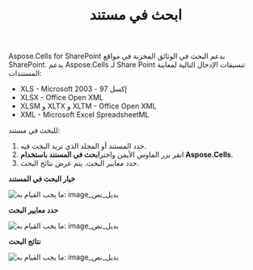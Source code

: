 ﻿---
title: ابحث في مستند
type: docs
weight: 60
url: /ar/sharepoint/search-in-a-document/
---
Aspose.Cells for SharePoint يدعم البحث في الوثائق المخزنة في مواقع SharePoint. يدعم Aspose.Cells لـ Share Point تنسيقات الإدخال التالية لمعاينة المستندات:

- XLS - Microsoft إكسل 97 - 2003
- XLSX - Office Open XML
- XLSM و XLTX و XLTM - Office Open XML
- XML - Microsoft Excel SpreadsheetML

للبحث في مستند:

1. حدد المستند أو المجلد الذي تريد البحث فيه.
1.  انقر بزر الماوس الأيمن واختر**ابحث في المستند باستخدام Aspose.Cells**. 
1.  حدد معايير البحث.
 يتم عرض نتائج البحث.

**خيار البحث في المستند** 

![ما يجب القيام به: image_بديل_نص](search-in-a-document_1.png)

**حدد معايير البحث** 

![ما يجب القيام به: image_بديل_نص](search-in-a-document_2.png)

**نتائج البحث** 

![ما يجب القيام به: image_بديل_نص](search-in-a-document_3.png)
